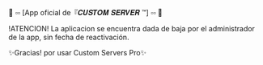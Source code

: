 🔑 ▫️▫️ [App oficial de『𝑪𝑼𝑺𝑻𝑶𝑴 𝑺𝑬𝑹𝑽𝑬𝑹 ™] ▫️▫️ 🔑 

!ATENCION!
La aplicacion se encuentra dada de baja por el administrador de la app, sin fecha de reactivación.

✨Gracias! por usar Custom Servers Pro✨
